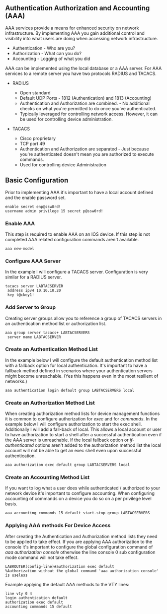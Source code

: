 ## Authentication Authorization and Accounting (AAA)

AAA services provide a means for enhanced security on network infrastructure. By implementing AAA you gain additional control and visibility into what users are doing when accessing network infrastructure. 

- Authentication - Who are you?
- Authorization - What can you do? 
- Accounting - Logging of what you did

AAA can be implemented using the local database or a AAA server. For AAA services to a remote server you have two protocols RADIUS and TACACS. 

* RADIUS
    * Open standard
    * Default UDP Ports - 1812 (Authentication) and 1813 (Accounting)
    * Authentication and Authorization are combined. - No additional checks on what you're permitted to do once you've authenticated. 
    * Typically leveraged for controlling network access. However, it can be used for controlling device administration. 


* TACACS
    * Cisco proprietary
    * TCP port 49
    * Authentication and Authorization are separated - Just because you're authenticated doesn't mean you are authorized to execute commands.
    * Used for controlling device Administration

## Basic Configuration

Prior to implementing AAA it's important to have a local account defined and the enable password set. 

```
enable secret enp@ssw0rd!
username admin privilege 15 secret p@ssw0rd!
```

### Enable AAA

This step is required to enable AAA on an IOS device. If this step is not completed AAA related configuration commands aren't available. 

```
aaa new-model
```

### Configure AAA Server

In the example I will configure a TACACS server. Configuration is very similar for a RADIUS server. 

```
tacacs server LABTACSERVER
 address ipv4 10.10.10.20
 key t@ckey1!
```

### Add Server to Group

Creating server groups allow you to reference a group of TACACS servers in an authentication method list or authorization list.

```
aaa group server tacacs+ LABTACSERVERS
 server name LABTACSERVER
```

### Create an Authentication Method List

In the example below I will configure the default authentication method list with a fallback option for local authentication. It's important to have a fallback method defined in scenarios where your authentication servers might become unreachable. (Yes this happens even in the most resilient of networks.)

```
aaa authentication login default group LABTACSERVERS local
```

### Create an Authorization Method List

When creating authorization method lists for device management functions it is common to configure authorization for *exec* and for *commands*. In the example below I will configure authorization to start the exec shell. Additionally I will add a fall-back of local. This allows a local account or user to have authorization to start a shell after a successful authentication even if the AAA server is unreachable. If the local fallback option or *if-authenticated* options aren't added to the authorization method list the local account will not be able to get an exec shell even upon successful authentication. 

```
aaa authorization exec default group LABTACSERVERS local
```

### Create an Accounting Method List

If you want to log what a user does while authenticated / authorized to your network device it's important to configure accounting. When configuring accounting of commands on a device you do so on a per privilege level basis.

```
aaa accounting commands 15 default start-stop group LABTACSERVERS
```

### Applying AAA methods For Device Access

After creating the Authentication and Authorization method lists they need to be applied to take effect. If you are applying AAA authorization to the console it's important to configure the global configuration command of *aaa authorization console* otherwise the line console 0 sub configuration mode command will not take effect.

```
LABROUTER(config-line)#authorization exec default
%Authorization without the global command 'aaa authorization console' is useless
```

Example applying the default AAA methods to the VTY lines:

```
line vty 0 4
login authentication default
authorization exec default
accounting commands 15 default
```
